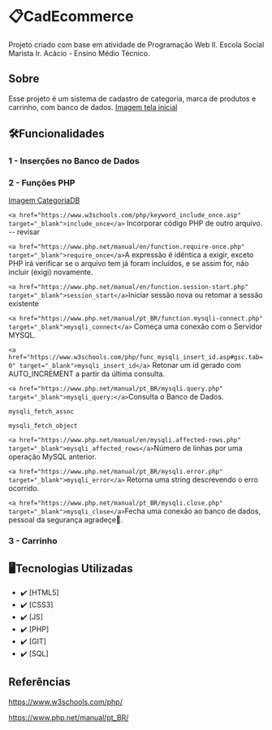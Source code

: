 # 📋CadEcommerce
Projeto criado com base em atividade de Programação Web II. Escola Social Marista Ir. Acácio - Ensino Médio Técnico.


## Sobre
Esse projeto é um sistema de cadastro de categoria, marca de produtos e carrinho, com banco de dados.
[Imagem tela inicial](doc/inicial.png)


## 🛠️Funcionalidades

### 1 - Inserções no Banco de Dados

### 2 - Funções PHP
[Imagem CategoriaDB](doc/)

``<a href="https://www.w3schools.com/php/keyword_include_once.asp" target="_blank">include_once</a>`` Incorporar código PHP de outro arquivo. -- revisar

``<a href="https://www.php.net/manual/en/function.require-once.php" target="_blank">require_once</a>``A expressão é idêntica a exigir, exceto PHP irá verificar se o arquivo tem já foram incluídos, e se assim for, não incluir (exigi) novamente.  

``<a href="https://www.php.net/manual/en/function.session-start.php" target="_blank">session_start</a>``Iniciar sessão nova ou retomar a sessão existente  

``<a href="https://www.php.net/manual/pt_BR/function.mysqli-connect.php" target="_blank">mysqli_connect</a>`` Começa uma conexão com o Servidor MYSQL.  

``<a href="https://www.w3schools.com/php/func_mysqli_insert_id.asp#gsc.tab=0" target="_blank">mysqli_insert_id</a>`` Retonar um id gerado com AUTO_INCREMENT a partir da última consulta.  

``<a href="https://www.php.net/manual/pt_BR/mysqli.query.php" target="_blank">mysqli_query:</a>``Consulta o Banco de Dados.  

``mysqli_fetch_assoc``  

``mysqli_fetch_object``  

``<a href="https://www.php.net/manual/en/mysqli.affected-rows.php" target="_blank">mysqli_affected_rows</a>``Número de linhas por uma operação MySQL anterior.   

``<a href="https://www.php.net/manual/pt_BR/mysqli.error.php" target="_blank">mysqli_error</a>`` Retorna uma string descrevendo o erro ocorrido.    

``<a href="https://www.php.net/manual/pt_BR/mysqli.close.php" target="_blank">mysqli_close</a>``Fecha uma conexão ao banco de dados, pessoal da segurança agradeçe🙂.  


### 3 - Carrinho


## 🖥Tecnologias Utilizadas
- :heavy_check_mark: [HTML5]
- :heavy_check_mark: [CSS3]
- :heavy_check_mark: [JS]
- :heavy_check_mark: [PHP]
- :heavy_check_mark: [GIT]
- :heavy_check_mark: [SQL]


## Referências

https://www.w3schools.com/php/

https://www.php.net/manual/pt_BR/
